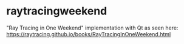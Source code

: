 # raytracingweekend
"Ray Tracing in One Weekend" implementation with Qt
as seen here:
https://raytracing.github.io/books/RayTracingInOneWeekend.html
